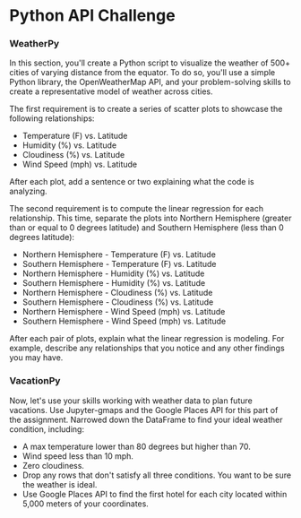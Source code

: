 # Python API Challenge

### WeatherPy

In this section, you'll create a Python script to visualize the weather of 500+ cities of varying distance from the equator. To do so, you'll use a simple Python library, the OpenWeatherMap API, and your problem-solving skills to create a representative model of weather across cities.

The first requirement is to create a series of scatter plots to showcase the following relationships:

* Temperature (F) vs. Latitude
* Humidity (%) vs. Latitude
* Cloudiness (%) vs. Latitude
* Wind Speed (mph) vs. Latitude

After each plot, add a sentence or two explaining what the code is analyzing.

The second requirement is to compute the linear regression for each relationship. This time, separate the plots into Northern Hemisphere (greater than or equal to 0 degrees latitude) and Southern Hemisphere (less than 0 degrees latitude):

* Northern Hemisphere - Temperature (F) vs. Latitude
* Southern Hemisphere - Temperature (F) vs. Latitude
* Northern Hemisphere - Humidity (%) vs. Latitude
* Southern Hemisphere - Humidity (%) vs. Latitude
* Northern Hemisphere - Cloudiness (%) vs. Latitude
* Southern Hemisphere - Cloudiness (%) vs. Latitude
* Northern Hemisphere - Wind Speed (mph) vs. Latitude
* Southern Hemisphere - Wind Speed (mph) vs. Latitude

After each pair of plots, explain what the linear regression is modeling. For example, describe any relationships that you notice and any other findings you may have.

### VacationPy

Now, let's use your skills working with weather data to plan future vacations. Use Jupyter-gmaps and the Google Places API for this part of the assignment. Narrowed down the DataFrame to find your ideal weather condition, including:

* A max temperature lower than 80 degrees but higher than 70.
* Wind speed less than 10 mph.
* Zero cloudiness.
* Drop any rows that don't satisfy all three conditions. You want to be sure the weather is ideal.
* Use Google Places API to find the first hotel for each city located within 5,000 meters of your coordinates.
